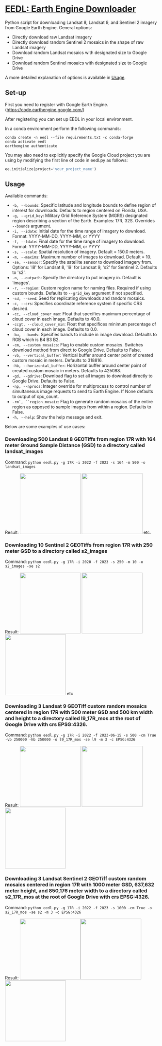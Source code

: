 # <span style = "text-decoration:underline">EEDL: Earth Engine Downloader</span>

Python script for downloading Landsat 8, Landsat 9, and Sentinel 2 imagery from Google Earth Engine.
General options:
  * Directly download raw Landsat imagery
  * Directly download random Sentinel 2 mosaics in the shape of raw Landsat imagery
  * Download random Landsat mosaics with designated size to Google Drive
  * Download random Sentinel mosaics with designated size to Google Drive

A more detailed explanation of options is available in [Usage](#usage).

## Set-up
First you need to register with Google Earth Engine. (https://code.earthengine.google.com/)

After registering you can set up EEDL in your local environment.

In a conda environment perform the following commands:
```
conda create -n eedl --file requirements.txt -c conda-forge
conda activate eedl
earthengine authenticate
```

You may also need to explicitly specify the Google Cloud project you are using by modifying the first line of code in eedl.py as follows:
```python
ee.initialize(project='your_project_name')
```

## Usage

Available commands:
* ```-b, --bounds```: Specific latitude and longitude bounds to define region of interest for downloads. Defaults to region centered on Florida, USA.
* ```-g, --grid_key```: Military Grid Reference System (MGRS) designated region describing a section of the Earth. Examples: 17R, 32S. Overrides ```--bounds``` argument.
* ```-i, --idate```: Initial date for the time range of imagery to download. Format: YYYY-MM-DD, YYYY-MM, or YYYY
* ```-f, --fdate```: Final date for the time range of imagery to download. Format: YYYY-MM-DD, YYYY-MM, or YYYY
* ```-s, --scale```: Spatial resolution of imagery. Default = 150.0 meters.
* ```-m, --maxims```: Maximum number of images to download. Default = 10.
* ```-se, --sensor```: Specify the satellite sensor to download imagery from. Options: 'l8' for Landsat 8, 'l9' for Landsat 9, 's2' for Sentinel 2. Defaults to 's2'.
* ```-o, --outpath```: Specify the directory to put imagery in. Default is 'images'.
* ```-r, --region```: Custom region name for naming files. Required if using custom bounds. Defaults to ```--grid_key``` argument if not specified.
* ```-sd, --seed```: Seed for replicating downloads and random mosaics. 
* ```-c, --crs```: Specifies coordinate reference system if specific CRS desired. 
* ```-cc, --cloud_cover_max```: Float that specifies maximum percentage of cloud cover in each image. Defaults to 40.0.
* ```-ccgt, --cloud_cover_min```: Float that specifices minimum percentage of cloud cover in each image. Defaults to 0.0.
* ```-ba, --bands```: Specifies bands to include in image download. Defaults to RGB which is B4 B3 B2.
* ```-cm, --custom_mosaics```: Flag to enable custom mosaics. Switches download method from direct to Google Drive. Defaults to False.
* ```-vb, --vertical_buffer```: Vertical buffer around center point of created custom mosaic in meters. Defaults to 318816.
* ```-hb, --horizontal_buffer```: Horizontal buffer around center point of created custom mosaic in meters. Defaults to 425088.
* ```-gd, --gdrive```: Download flag to set all images to download directly to Google Drive. Defaults to False.
* ```-np, --nprocs```: Integer override for multiprocess to control number of simultaneous image requests to send to Earth Engine. If None defaults to output of cpu_count.
* ```-rm`, ``region_mosaic```: Flag to generate random mosaics of the entire region as opposed to sample images from within a region. Defaults to False.
* ```-h, --help```: Show the help message and exit.

Below are some examples of use cases:
### Downloading 500 Landsat 8 GEOTiffs from region 17R with 164 meter Ground Sample Distance (GSD) to a directory called landsat_images
Command: ```python eedl.py -g 17R -i 2022 -f 2023 -s 164 -m 500 -o landsat_images```

Result: <img src="readme_ims/image.png" width="200" /> <img src="readme_ims/image-1.png" width="200" /> etc.

### Downloading 10 Sentinel 2 GEOTiffs from region 17R with 250 meter GSD to a directory called s2_images

Command: ```python eedl.py -g 17R -i 2020 -f 2023 -s 250 -m 10 -o s2_images -se s2```

Result: <img src="readme_ims/image-2.png" width="200" /> <img src="readme_ims/image-3.png" width="200" /> <img src="readme_ims/image-4.png" width="200" /> etc

### Downloading 3 Landsat 9 GEOTiff custom random mosaics centered in region 17R with 500 meter GSD and 500 km width and height to a directory called l9_17R_mos at the root of Google Drive with crs EPSG:4326.

Command: ```python eedl.py -g 17R -i 2022 -f 2023-06-15 -s 500 -cm True -vb 250000 -hb 250000 -o l9_17R_mos -se l9 -m 3 -c EPSG:4326```

Result: <img src="readme_ims/image-5.png" width="200" /> <img src="readme_ims/image-6.png" width="200" /> <img src="readme_ims/image-7.png" width="200" />

### Downloading 3 Landsat Sentinel 2 GEOTiff custom random mosaics centered in region 17R with 1000 meter GSD, 637,632 meter height, and 850,176 meter width to a directory called s2_17R_mos at the root of Google Drive with crs EPSG:4326.

Command: ```python eedl.py -g 17R -i 2022 -f 2023 -s 1000 -cm True -o s2_17R_mos -se s2 -m 3 -c EPSG:4326```

Result: <img src="readme_ims/image-8.png" width="200" /><img src="readme_ims/image-9.png" width="200" /><img src="readme_ims/image-10.png" width="200" />

